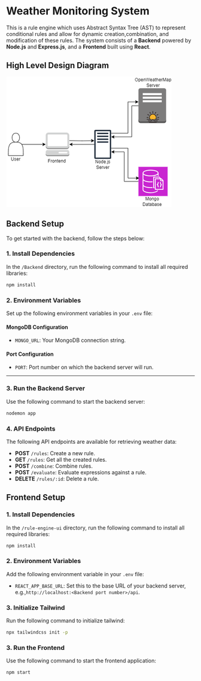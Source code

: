 # Weather Monitoring System

This is a rule engine which uses Abstract Syntax Tree (AST) to represent conditional rules and allow for dynamic creation,combination, and modification of these rules. The system consists of a **Backend** powered by **Node.js** and **Express.js**, and a **Frontend** built using **React**.

## High Level Design Diagram

![High Level Diagram](https://github.com/sid-rh/WeatherMonitoring/blob/main/HLD.drawio.png)

## Backend Setup

To get started with the backend, follow the steps below:

### 1. Install Dependencies

In the `/Backend` directory, run the following command to install all required libraries:

```bash
npm install
```

### 2. Environment Variables

Set up the following environment variables in your `.env` file:


#### MongoDB Configuration

- `MONGO_URL`: Your MongoDB connection string.

#### Port Configuration

- `PORT`: Port number on which the backend server will run.

---

### 3. Run the Backend Server

Use the following command to start the backend server:

```bash
nodemon app
```

### 4. API Endpoints

The following API endpoints are available for retrieving weather data:

- **POST** `/rules`: Create a new rule.
- **GET** `/rules`: Get all the created rules.
- **POST** `/combine`: Combine rules.
- **POST** `/evaluate`: Evaluate expressions against a rule.
- **DELETE** `/rules/:id`: Delete a rule.

## Frontend Setup

### 1. Install Dependencies

In the `/rule-engine-ui` directory, run the following command to install all required libraries:

```bash
npm install
```

### 2. Environment Variables

Add the following environment variable in your `.env` file:
- `REACT_APP_BASE_URL`: Set this to the base URL of your backend server, e.g.,`http://localhost:<Backend port number>/api`.

### 3. Initialize Tailwind

Run the following command to initialize tailwind:
```bash
npx tailwindcss init -p
```


### 3. Run the Frontend

Use the following command to start the frontend application:

```bash
npm start
```


